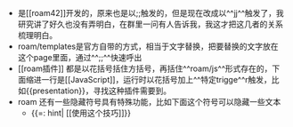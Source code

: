 - 是[[roam42]]开发的，原来也是以;;触发的，但是现在改成以^^jj^^触发了，我研究讲了好久也没有弄明白，在群里一问有人告诉我，我这才把这几者的关系梳理明白。
- roam/templates是官方自带的方式，相当于文字替换，把要替换的文字放在这个page里面，通过^^;;^^快速呼出
- [[roam插件]] 都是以花括号括住方括号，再括住^^roam/js^^形式存在的，下面缩进一行是[[JavaScript]]，运行时以花括号加上^^特定trigge^^r触发，比如{{presentation}}，寻找这种插件需要到。
- roam 还有一些隐藏符号具有特殊功能，比如下面这个符号可以隐藏一些文本
    - {{=: hint| [[使用这个技巧]]}}  
